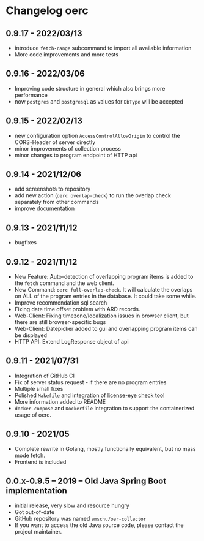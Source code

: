 # Changelog oerc

## 0.9.17 - 2022/03/13
- introduce `fetch-range` subcommand to import all available information
- More code improvements and more tests

## 0.9.16 - 2022/03/06
- Improving code structure in general which also brings more performance
- now `postgres` and `postgresql` as values for `DbType` will be accepted

## 0.9.15 - 2022/02/13
- new configuration option `AccessControlAllowOrigin` to control the CORS-Header of server directly
- minor improvements of collection process
- minor changes to program endpoint of HTTP api

## 0.9.14 - 2021/12/06
- add screenshots to repository
- add new action (`oerc overlap-check`) to run the overlap check separately from other commands
- improve documentation

## 0.9.13 - 2021/11/12
- bugfixes

## 0.9.12 - 2021/11/12
- New Feature: Auto-detection of overlapping program items is added to the `fetch` command and the web client.
- New Command: `oerc full-overlap-check`. It will calculate the overlaps on ALL of the program entries 
  in the database. It could take some while.
- Improve recommendation sql search
- Fixing date time offset problem with ARD records.
- Web-Client: Fixing timezone/localization issues in browser client, but there are still browser-specific bugs
- Web-Client: Datepicker added to gui and overlapping program items can be displayed
- HTTP API: Extend LogResponse object of api

## 0.9.11 - 2021/07/31
- Integration of GitHub CI
- Fix of server status request - if there are no program entries
- Multiple small fixes
- Polished `Makefile` and integration of [license-eye check tool](https://github.com/apache/skywalking-eyes)
- More information added to README
- `docker-compose` and `Dockerfile` integration to support the containerized usage of oerc.

## 0.9.10 - 2021/05
- Complete rewrite in Golang, mostly functionally equivalent, but no mass mode fetch.
- Frontend is included

## 0.0.x-0.9.5 – 2019 – Old Java Spring Boot implementation
- initial release, very slow and resource hungry
- Got out-of-date
- GitHub repository was named `emschu/oer-collector`
- If you want to access the old Java source code, please contact the project maintainer.